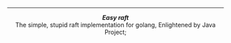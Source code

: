 ***

<div align="center">
    <b><em>Easy raft</em></b><br>
    The simple, stupid raft implementation for golang, Enlightened by Java Project;
</div>

<div align="center">
</div>
